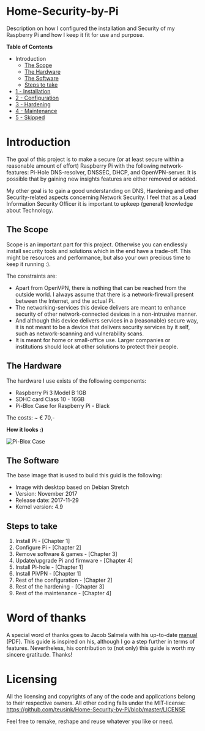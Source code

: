 # Home-Security-by-Pi
Description on how I configured the installation and Security of my Raspberry Pi and how I keep it fit for use and purpose.

**Table of Contents**
- Introduction
  - [The Scope](#the-scope)
  - [The Hardware](#the-hardware)
  - [The Software](#the-software)
  - [Steps to take](#steps-to-take)
- [1 - Installation](https://github.com/teusink/Home-Security-by-Pi/blob/master/1-Installation.md)
- [2 - Configuration](https://github.com/teusink/Home-Security-by-Pi/blob/master/2-Configuration.md)
- [3 - Hardening](https://github.com/teusink/Home-Security-by-Pi/blob/master/3-Hardening.md)
- [4 - Maintenance](https://github.com/teusink/Home-Security-by-Pi/blob/master/4-Maintenance.md)
- [5 - Skipped](https://github.com/teusink/Home-Security-by-Pi/blob/master/5-Skipped.md)

# Introduction
The goal of this project is to make a secure (or at least secure within a reasonable amount of effort) Raspberry Pi with the following network-features: Pi-Hole DNS-resolver, DNSSEC, DHCP, and OpenVPN-server. It is possible that by gaining new insights features are either removed or added.

My other goal is to gain a good understanding on DNS, Hardening and other Security-related aspects concerning Network Security. I feel that as a Lead Information Security Officer it is important to upkeep (general) knowledge about Technology.

## The Scope
Scope is an important part for this project. Otherwise you can endlessly install security tools and solutions which in the end have a trade-off. This might be resources and performance, but also your own precious time to keep it running :).

The constraints are:
- Apart from OpenVPN, there is nothing that can be reached from the outside world. I always assume that there is a network-firewall present between the Internet, and the actual Pi.
- The networking-services this device delivers are meant to enhance security of other network-connected devices in a non-intrusive manner.
- And although this device delivers services in a (reasonable) secure way, it is not meant to be a device that delivers security services by it self, such as network-scanning and vulnerability scans.
- It is meant for home or small-office use. Larger companies or institutions should look at other solutions to protect their people.

## The Hardware
The hardware I use exists of the following components:
- Raspberry Pi 3 Model B 1GB
- SDHC card Class 10 - 16GB
- Pi-Blox Case for Raspberry Pi - Black

The costs: ~ € 70,-

**How it looks :)**

![Pi-Blox Case](https://3.bp.blogspot.com/-35IKtcxvbds/Wh_wxulKH_I/AAAAAAAC-qM/ZFdeJaGM5j0Rzs1o9cJ1gWrJ4--BZcxAQCPcBGAYYCw/s1600/Pi-Blox-Case.jpg)

## The Software
The base image that is used to build this guid is the following:
- Image with desktop based on Debian Stretch
- Version: November 2017
- Release date: 2017-11-29
- Kernel version: 4.9

## Steps to take
1. Install Pi - [Chapter 1]
1. Configure Pi - [Chapter 2]
1. Remove software & games - [Chapter 3]
1. Update/upgrade Pi and firmware - [Chapter 4]
1. Install Pi-hole - [Chapter 1]
1. Install PiVPN - [Chapter 1]
1. Rest of the configuration - [Chapter 2]
1. Rest of the hardening - [Chapter 3]
1. Rest of the maintenance - [Chapter 4]

# Word of thanks
A special word of thanks goes to Jacob Salmela with his up-to-date [manual](http://users.telenet.be/MySQLplaylist/pi-hole.pdf) (PDF). This guide is inspired on his, although I go a step further in terms of features. Nevertheless, his contribution to (not only) this guide is worth my sincere gratitude. Thanks!

# Licensing
All the licensing and copyrights of any of the code and applications belong to their respective owners. All other coding falls under the MIT-license: https://github.com/teusink/Home-Security-by-Pi/blob/master/LICENSE

Feel free to remake, reshape and reuse whatever you like or need.
